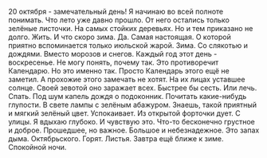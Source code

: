 20 октября - замечательный день!
Я начинаю во всей полноте понимать.
Что лето уже давно прошло.
От него остались только зелёные листочки.
На самых стойких деревьях.
Но и тем приказано не долго.
Жить.
И что скоро зима.
Да.
Самая настоящая.
О которой приятно вспоминается только июльской жарой.
Зима.
Со слякотью и дождями.
Вместо морозов и снегов.
Каждый год этот день - воскресенье.
Не могу понять, почему так.
Это противоречит Календарю.
Но это именно так.
Просто Календарь этого ещё не заметил.
А прохожие этого замечать не хотят.
На их лицах уставшее солнце.
Своей зевотой оно заражает всех.
Быстрее бы сесть.
Или лечь.
Спать.
Под шум капель дождя о подоконник.
Почитать какие-нибудь глупости.
В свете лампы с зелёным абажуром.
Знаешь, такой приятный и мягкий зелёный цвет.
Успокаивает.
Из открытой форточки дует.
С улицы.
Я вдыхаю глубоко.
И чувствую это.
Что-то бесконечно грустное и доброе.
Прошедшее, но важное.
Большое и небезнадежное.
Это запах дыма.
Октябрьского.
Горят.
Листья.
Завтра ещё ближе к зиме.
Спокойной ночи.
